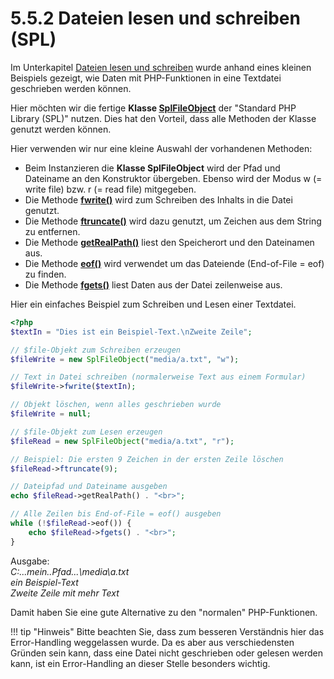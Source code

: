 # 5.5.2 Dateien lesen und schreiben (SPL)

Im Unterkapitel [Dateien lesen und schreiben](../4PHPGrundlagen/4.9.3Dateienlesenundschreiben.md) wurde anhand eines kleinen Beispiels gezeigt, wie Daten mit PHP-Funktionen in eine Textdatei geschrieben werden können.

Hier möchten wir die fertige **Klasse [SplFileObject](https://www.php.net/manual/de/class.splfileobject.php)** der "Standard PHP Library (SPL)" nutzen. Dies hat den Vorteil, dass alle Methoden der Klasse genutzt werden können.

Hier verwenden wir nur eine kleine Auswahl der vorhandenen Methoden:

- Beim Instanzieren die **Klasse SplFileObject** wird der Pfad und Dateiname an den Konstruktor übergeben. Ebenso wird der Modus w (= write file) bzw. r (= read file) mitgegeben.
- Die Methode [**fwrite()**](https://www.php.net/manual/de/splfileobject.fwrite.php) wird zum Schreiben des Inhalts in die Datei genutzt.
- Die Methode [**ftruncate()**](https://www.php.net/manual/de/splfileobject.ftruncate.php) wird dazu genutzt, um Zeichen aus dem String zu entfernen.
- Die Methode [**getRealPath()**](https://www.php.net/manual/de/splfileinfo.getrealpath.php) liest den Speicherort und den Dateinamen aus.
- Die Methode [**eof()**](https://www.php.net/manual/de/splfileobject.eof.php) wird verwendet um das Dateiende (End-of-File = eof) zu finden.
- Die Methode [**fgets()**](https://www.php.net/manual/de/splfileobject.fgets.php) liest Daten aus der Datei zeilenweise aus.

Hier ein einfaches Beispiel zum Schreiben und Lesen einer Textdatei.

```php linenums="1"
<?php
$textIn = "Dies ist ein Beispiel-Text.\nZweite Zeile";

// $file-Objekt zum Schreiben erzeugen
$fileWrite = new SplFileObject("media/a.txt", "w");

// Text in Datei schreiben (normalerweise Text aus einem Formular)
$fileWrite->fwrite($textIn);

// Objekt löschen, wenn alles geschrieben wurde
$fileWrite = null;

// $file-Objekt zum Lesen erzeugen
$fileRead = new SplFileObject("media/a.txt", "r");

// Beispiel: Die ersten 9 Zeichen in der ersten Zeile löschen
$fileRead->ftruncate(9);

// Dateipfad und Dateiname ausgeben
echo $fileRead->getRealPath() . "<br>";

// Alle Zeilen bis End-of-File = eof() ausgeben
while (!$fileRead->eof()) {
    echo $fileRead->fgets() . "<br>";
}
```

Ausgabe:<br>
*C:\...mein..Pfad...\media\a.txt*<br>
*ein Beispiel-Text*<br>
*Zweite Zeile mit mehr Text*

Damit haben Sie eine gute Alternative zu den "normalen" PHP-Funktionen.

!!! tip "Hinweis"
    Bitte beachten Sie, dass zum besseren Verständnis hier das Error-Handling weggelassen wurde. Da es aber aus verschiedensten Gründen sein kann, dass eine Datei nicht geschrieben oder gelesen werden kann, ist ein Error-Handling an dieser Stelle besonders wichtig.
